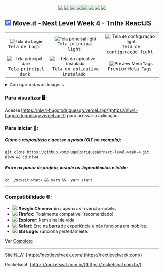 <p align="center">
<img src="https://img.shields.io/badge/created%20by-rocketseat-%236D5CCD" >
<img src="https://img.shields.io/badge/developed%20by-hugorodriguesqw-%23fbff00" >
<img src="https://therealsujitk-vercel-badge.vercel.app/?app=nlw4-hugorodriguesqw" />
<img src="https://img.shields.io/badge/contributions-welcome-brightgreen" >
<img src="https://img.shields.io/github/languages/count/hugorodriguesqw/next-level-week-4">
<img src="https://img.shields.io/github/languages/top/hugorodriguesqw/next-level-week-4">
<img src="https://img.shields.io/github/repo-size/HugoRodriguesQW/next-level-week-4">
<img src="https://img.shields.io/github/last-commit/HugoRodriguesQW/next-level-week-4">
</p>

## <span><img src="https://github.com/HugoRodriguesQW/next-level-week-4/blob/main/moveit-whats/public/favicon.png" width="20px" /></span> Move.it - Next Level Week 4 - Trilha ReactJS


  <table width="100%">
  <tr>
    <td align="center">
        <img alt="Tela de Login" src="https://i.ibb.co/7kBn6Pd/Screenshot-2021-03-04-logon-Move-It.png" height="140" />
        <br><kbd>Tela de Login&nbsp;</kbd>
    </td>
    <td align="center">
        <img  alt="Tela principal light" src="https://i.ibb.co/Z2ttktt/2021-03-02-212819-1366x768-scrot.png" height="140" />
      <br><kbd>Tela principal light&nbsp;</br>
    </td>
    <td align="center">
      <img  alt="Tela de configuração light" src="https://i.ibb.co/k5QWCjt/Screenshot-2021-03-04-account-Move-It.png" height="140" />
      <br><kbd>Tela de configuração light&nbsp;</kbd>
    </td>
    </tr><tr>
    <td align="center" >
        <img  alt="Tela principal dark" src="https://user-images.githubusercontent.com/71078903/110975321-80216e00-8357-11eb-8c57-e52ecfa7f2dc.png" height="140" >
      <br><kbd>Tela principal dark&nbsp;</kbd>
    </td>
    <td align="center" >
        <img  alt="Tela do aplicativo instalado" src="https://user-images.githubusercontent.com/71078903/113226263-402b1800-927f-11eb-8cdd-bc2bc5cb2eca.png" height="140" >
      <br><kbd>Tela do aplicativo instalado&nbsp;</kbd>
    </td>
    <td align="center" >
        <img  alt="Preview Meta Tags" src="https://user-images.githubusercontent.com/71078903/113228891-68b61080-9285-11eb-99f7-c0c8f4e21bdc.gif" height="140" >
      <br><kbd>Preview Meta Tags&nbsp;</kbd>
    </td>
  </tr>
  </table>  
  <p></p>
  
  <details>
  <summary>Carregar todas as imagens</summary>
  
  <table width="100%">
  <tr>
   <td align="center" rowspan="2" colspan="1">
        <img  alt="Tela de configuração mobile" src="https://user-images.githubusercontent.com/71078903/110976684-1904b900-8359-11eb-8579-ce694cf16408.png" height="280" >
      <br><kbd>Tela de configuração mobile&nbsp;</kbd>
   </td>
   <td align="center"  rowspan="2" colspan="1">
        <img  alt="Tela de principal mobile" src="https://user-images.githubusercontent.com/71078903/110976750-3174d380-8359-11eb-9ee2-2a5f84878d26.png" height="280" >
      <br><kbd>Tela de principal mobile&nbsp;</kbd>
    </td>
  </tr>
  <tr>
    <td align="center" rowspan="1" colspan="1">
        <img  alt="Instalar Moveit?" src="https://user-images.githubusercontent.com/71078903/113226380-913b0c00-927f-11eb-91c5-7e7a58bbf687.png" height="140" >
      <br><kbd>Instalar Moveit?&nbsp;</kbd>
   </td>
  </tr>
   <tr>
    <td align="center" rowspan="1" colspan="1">
        <img  alt="Tela de configuração dark" src="https://user-images.githubusercontent.com/71078903/110975305-7b5cba00-8357-11eb-9267-d53d6c781e81.png" height="140" >
      <br><kbd>Tela de configuração dark&nbsp;</kbd>
    </td>
   </tr>
  </table>  
  </details>



 ### Para visualizar 🖥️:
 Acesse [https://nlw4-hugorodriguesqw.vercel.app/](https://nlw4-hugorodriguesqw.vercel.app/) para acessar a aplicação.

 
 ### Para iniciar 🚀:
 ##### Clone o respositório e acesse a pasta (GIT no exemplo):
 ```shell 
 git clone https://github.com/HugoRodriguesQW/next-level-week-4.git nlw4 && cd nlw4
 ```
 ##### Entre na pasta do projeto, instale as dependências e inicie:
 ```shell 
 cd ./moveit-whats && yarn &&  yarn start
 ```

---
### Compatibilidade 🌐:
- <img src="https://via.placeholder.com/15/ffaa00/000000?text=+" width="1.1%" > **Google Chrome:** Erro apenas em versão mobile.
- <img src="https://via.placeholder.com/15/15ff00/000000?text=+" width="1.1%" > **Firefox:** Totalmente compatível (recomendado)
- <img src="https://via.placeholder.com/15/ff0c00/000000?text=+" width="1.1%" > **Explorer:** Nem sinal de vida
- <img src="https://via.placeholder.com/15/ffaa00/000000?text=+" width="1.1%" > **Safari:** Erro na barra de experiência e não funciona em mobiles.
- <img src="https://via.placeholder.com/15/15ff00/000000?text=+" width="1.1%" > **MS Edge:** Funciona perfeitamente.

Ver [Completo](https://github.com/HugoRodriguesQW/next-level-week-4/issues/5#issue-826689482)

---

Site NLW: [https://nextlevelweek.com/](https://nextlevelweek.com/)

Rocketseat: [https://rocketseat.com.br/](https://rocketseat.com.br/)
